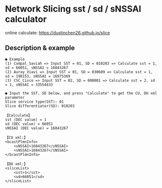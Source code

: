 # Network Slicing sst / sd / sNSSAI calculator
online calculate: https://dustinchen26.github.io/slice

## Description & example
```
● Example
(1) Compal_Saviah => Input SST = 01, SD = 010203 => Calculate sst = 1, sd = 66051, sNSSAI = 16843267
(2) Auray_Viavi => Input SST = 01, SD = 030609 => Calculate sst = 1, sd = 198153, sNSSAI = 16975369
(3) CSC_Cisco => Input SST = 02, SD = 000001 => Calculate sst = 2, sd = 1, sNSSAI = 33554433

● Input the SST, SD below, and press "Calculate" to get the CU, DU xml parameter
Slice service type(SST): 01
Slice differentiator(SD): 010203

【Calculate】
sst (DEC value) = 1
sd (DEC value) = 66051
sNSSAI (DEC value) = 16843267

【CU xml:】
<bcastPlmnInfo>
    <sNSSAI>16843267</sNSSAI>
    <sNSSAI>16843267</sNSSAI>
</bcastPlmnInfo>

【DU xml:】
<sliceList>
    <sst>1</sst>
    <sd>66051</sd>
</sliceList>

```
